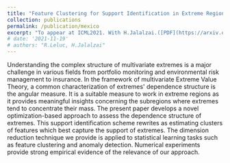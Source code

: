 ```yaml
---
title: "Feature Clustering for Support Identification in Extreme Regions"
collection: publications
permalink: /publication/mexico
excerpt: "To appear at ICML2021. With H.Jalalzai.([PDF](https://arxiv.org/abs/2008.07365))"
# date: '2021-11-19'
# authors: "R.Leluc, H.Jalalzai"
---
```


Understanding the complex structure of multivariate extremes is a major challenge in various fields from portfolio monitoring and environmental risk management to insurance. In the framework of multivariate Extreme Value Theory, a common characterization of extremes' dependence structure is the angular measure. It is a suitable measure to work in extreme regions as it provides meaningful insights concerning the subregions where extremes tend to concentrate their mass. The present paper develops a novel optimization-based approach to assess the dependence structure of extremes. This support identification scheme rewrites as estimating clusters of features which best capture the support of extremes. The dimension reduction technique we provide is applied to statistical learning tasks such as feature clustering and anomaly detection. Numerical experiments provide strong empirical evidence of the relevance of our approach.
